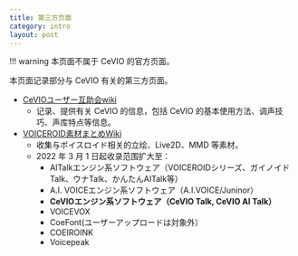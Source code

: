 ```yaml
---
title: 第三方页面
category: intro
layout: post
---
```

!!! warning
    本页面不属于 CeVIO 的官方页面。

本页面记录部分与 CeVIO 有关的第三方页面。

- [CeVIOユーザー互助会wiki](https://w.atwiki.jp/ceviouser/)
    - 记录、提供有关 CeVIO 的信息，包括 CeVIO 的基本使用方法、调声技巧、声库特点等信息。
- [VOICEROID素材まとめWiki](https://wikiwiki.jp/voirosozai/)
    - 收集与ボイスロイド相关的立绘、Live2D、MMD 等素材。
    - 2022 年 3 月 1 日起收录范围扩大至：
        - AITalkエンジン系ソフトウェア（VOICEROIDシリーズ、ガイノイドTalk、ウナTalk、かんたんAITalk等）
        - A.I. VOICEエンジン系ソフトウェア（A.I.VOICE/Juninor）
        - **CeVIOエンジン系ソフトウェア（CeVIO Talk, CeVIO AI Talk）**
        - VOICEVOX
        - CoeFont(ユーザーアップロードは対象外）
        - COEIROINK
        - Voicepeak